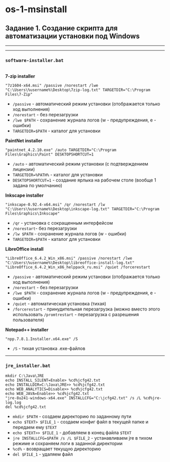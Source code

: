 # os-1-msinstall
## Задание 1. Создание скрипта для автоматизации установки под Windows
---
---
### `software-installer.bat`
\
__7-zip installer__
```shell
"7z1604-x64.msi" /passive /norestart /lwe "C:\Users\%username%\Desktop\7zip-log.txt" TARGETDIR="C:\Program Files\7-Zip"
```
- `/passive` - автоматический режим установки (отображается только ход выполнения)
- `/norestart` - без перезагрузки
- `/lwe $PATH` - сохранение журнала логов (w - предупреждения, e - ошибки)
- `TARGETDIR=$PATH` - каталог для установки

__PaintNet installer__
```shell
"paintnet_4.2.10.exe" /auto TARGETDIR="C:\Program Files\Graphics\Paint" DESKTOPSHORTCUT=1
```
- `/auto` - автоматический режим установки (с подтверждением лицензии)
- `TARGETDIR=%PATH%` - каталог для установки
- `DESKTOPSHORTCUT=1` - создание ярлыка на рабочем столе (вообще 1 задана по умолчанию)

__Inkscape installer__
```shell
"inkscape-0.92.4-x64.msi" /qr /norestart /lw "C:\Users\%username%\Desktop\inkscape-log.txt" TARGETDIR="C:\Program Files\Graphics\Inkscape"
```
- `/qr` - установка с сокращенным интерфейсом
- `/norestart`- без перезагрузки
- `/lw $PATH` - сохранение журнала логов (w - ошибки)
- `TARGETDIR=$PATH` - каталог для установки

__LibreOffice install__
```shell
"LibreOffice_6.4.2_Win_x86.msi" /passive /norestart /lwe "C:\Users\%username%\Desktop\libreoffice-install-log.txt"
"LibreOffice_6.4.2_Win_x86_helppack_ru.msi" /quiet /forcerestart
```
- `/passive` - автоматический режим установки (отображается только ход выполнения)
- `/norestart` - без перезагрузки
- `/lwe $PATH` - сохранение журнала логов (w - предупреждения, e - ошибки)
- `/quiet` - автоматическая установка (тихая)
- `/forcerestart` - принудительная перезагрузка (можно вместо этого использовать `/promtrestart` - перезагрузка с разрешения пользователя)

__Notepad++ installer__
```shell
"npp.7.8.1.Installer.x64.exe" /S
```
- `/S` - тихая установка .exe-файлов
---
### `jre_installer.bat`
```shell
mkdir C:\Java\JRE
echo INSTALL_SILENT=Enable> %cd%jcfg42.txt
echo INSTALLDIR=C:\Java\JRE>> %cd%jcfg42.txt
echo WEB_ANALYTICS=Disable>> %cd%jcfg42.txt
echo WEB_JAVA=Enable>> %cd%jcfg42.txt
"jre-8u241-windows-x64.exe" INSTALLCFG="C:\jcfg42.txt" /s /L %cd%jre-log.log
del %cd%jcfg42.txt
```
- `mkdir $PATH` - создаем директорию  по заданному пути
- `echo $TEXT> $FILE_1` - создаем конфиг файл в текущей папке и передаем ему `$TEXT`
- `echo $TEXT>> $FILE_1` - добавляем в конец файла `$TEXT`
- `jre INSTALLCFG=$PATH /s /L $FILE_2` - устанавливаем jre в тихом режиме и сохраняем логи в заданной директории
- `%cd%` - возвращает текущую директорию
- `del $FILE_1` - удаляем файл

